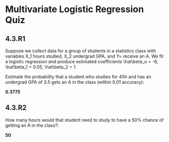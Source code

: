 # Multivariate Logistic Regression Quiz

## 4.3.R1

Suppose we collect data for a group of students in a statistics class with variables X_1 hours studied, X_2 undergrad GPA, and Y= receive an A. We fit a logistic regression and produce estimated coefficients \hat\beta_o = -6, \hat\beta_1 = 0.05, \hat\beta_2 = 1.

Estimate the probability that a student who studies for 40h and has an undergrad GPA of 3.5 gets an A in the class (within 0.01 accuracy):

**0.3775**

## 4.3.R2

How many hours would that student need to study to have a 50% chance of getting an A in the class?:

**50**